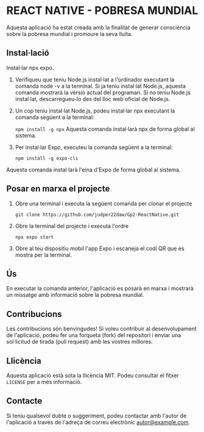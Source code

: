 # REACT NATIVE - POBRESA MUNDIAL
Aquesta aplicació ha estat creada amb la finalitat de generar consciència sobre la pobresa mundial i promoure la seva lluita.

## Instal·lació

Instal·lar npx expo.

1. Verifiqueu que teniu Node.js instal·lat a l'ordinador executant la comanda node -v a la terminal. Si ja teniu instal·lat Node.js, aquesta comanda mostrarà la versió actual del programari. Si no teniu Node.js instal·lat, descarregueu-lo des del lloc web oficial de Node.js.

2. Un cop teniu instal·lat Node.js, podeu instal·lar npx executant la comanda següent a la terminal:

   ```npm install -g npx```
Aquesta comanda instal·larà npx de forma global al sistema.

3. Per instal·lar Expo, executeu la comanda següent a la terminal:

   ```npm install -g expo-cli```

Aquesta comanda instal·larà l'eina d'Expo de forma global al sistema.

## Posar en marxa el projecte
1. Obre una terminal i executa la següent comanda per clonar el projecte

   ```git clone https://github.com/judper22daw/Gp2-ReactNative.git ```

2. Obre la terminal del projecte i executa l'ordre

   ```npx expo start```

3. Obre al teu dispositiu mobil l'app Expo i escaneja el codi QR que es mostra per la terminal.


## Ús

En executar la comanda anterior, l'aplicació es posarà en marxa i mostrarà un missatge amb informació sobre la pobresa mundial.

## Contribucions

Les contribucions són benvingudes! Si voleu contribuir al desenvolupament de l'aplicació, podeu fer una forqueta (fork) del repositori i enviar una sol·licitud de tirada (pull request) amb les vostres millores.

## Llicència

Aquesta aplicació està sota la llicència MIT. Podeu consultar el fitxer `LICENSE` per a més informació.

## Contacte

Si teniu qualsevol dubte o suggeriment, podeu contactar amb l'autor de l'aplicació a través de l'adreça de correu electrònic [autor@example.com](mailto:autor@example.com).
